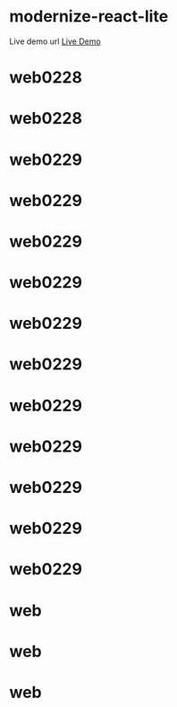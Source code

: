 # modernize-react-lite

Live demo url <a href="https://modernize-react-free.netlify.app/dashboard">Live Demo</a>
# web0228
# web0228
# web0229
# web0229
# web0229
# web0229
# web0229
# web0229
# web0229
# web0229
# web0229
# web0229
# web0229
# web
# web
# web
